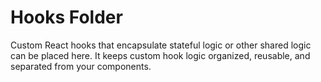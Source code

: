 # Hooks Folder

Custom React hooks that encapsulate stateful logic or other shared logic can be placed here. It keeps custom hook logic organized, reusable, and separated from your components.
